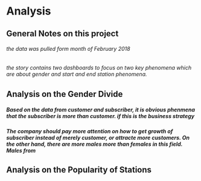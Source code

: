 # Analysis
## General Notes on this project

###### the data was pulled form month of February 2018
###### the story contains two dashboards to focus on two key phenomena which are about gender and start and end station phenomena.

## Analysis on the Gender Divide
##### Based on the data from customer and subscriber, it is obvious phenmena that the subscriber is more than customer. if this is the business strategy 
##### The company should pay more attention on how to get growth of subscriber instead of merely customer, or attracte more customers. On the other hand, there are more males more than females in this field. Males from 





## Analysis on the Popularity of Stations
##### 
